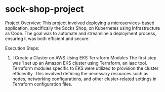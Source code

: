 # sock-shop-project

Project Overview:
This project involved deploying a microservices-based application, specifically the Socks Shop, on Kubernetes using Infrastructure as Code. The goal was to automate and streamline a deployment process, ensuring it was both efficient and secure.

Execution Steps:
1. I Create a Cluster on AWS Using EKS Terraform Modules
The first step was 1 set up an Amazon EKS cluster using Terraform, an iaac tool. Terraform modules specific to EKS were utilized to provision the cluster efficiently.
This involved defining the necessary resources such as nodes, networking configurations, and other cluster-related settings in Terraform configuration files.
